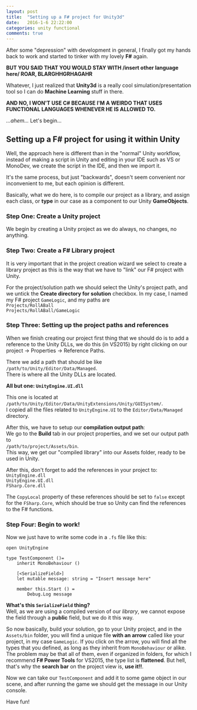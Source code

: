 ```yaml
---
layout: post
title:  "Setting up a F# project for Unity3d"
date:   2016-1-6 22:22:00
categories: unity functional 
comments: true
---
```


After some "depression" with development in general, I finally got my hands back to work and started to tinker with my lovely **F#** again.  
  
**BUT YOU SAID THAT YOU WOULD STAY WITH /insert other language here/ ROAR, BLARGHHGRHAGAHR**  
  
Whatever, I just realized that **Unity3d** is a really cool simulation/presentation tool so I can do **Machine Learning** stuff in there.  
  
**AND NO, I WON'T USE C# BECAUSE I'M A WEIRDO THAT USES FUNCTIONAL LANGUAGES WHENEVER HE IS ALLOWED TO.**  
  
*...ahem...*  Let's begin...
  
## Setting up a F# project for using it within Unity
  
Well, the approach here is different than in the "normal" Unity workflow, instead of making a script in Unity and editing in your IDE such as VS or MonoDev, we create the script in the IDE, and then we import it.  
  
It's the same process, but just "backwards", doesn't seem convenient nor inconvenient to me, but each opinion is different.  
  
Basically, what we do here, is to compile our project as a library, and assign each class, or **type** in our case as a component to our Unity **GameObjects**.  
  
### Step One: Create a Unity project
We begin by creating a Unity project as we do always, no changes, no anything.

### Step Two: Create a F# Library project
It is very important that in the project creation wizard we select to create a library project as this is the way that we have to "link" our F# project with Unity.  
  
For the project/solution path we should select the Unity's project path, and we untick the **Create directory for solution** checkbox. In my case, I named my F# project `GameLogic`, and my paths are  
`Projects/RollABall`  
`Projects/RollABall/GameLogic`

### Step Three: Setting up the project paths and references
When we finish creating our project first thing that we should do is to add a reference to the Unity DLLs, we do this (in VS2015) by right clicking on our project -> Properties -> Reference Paths.  
  
There we add a path that should be like `/path/to/Unity/Editor/Data/Managed`.  
There is where all the Unity DLLs are located.  
  
**All but one: `UnityEngine.UI.dll`**  
  
This one is located at `/path/to/Unity/Editor/Data/UnityExtensions/Unity/GUISystem/`.  
I copied all the files related to `UnityEngine.UI` to the `Editor/Data/Managed` directory.  
  
After this, we have to setup our **compilation output path**:  
We go to the **Build** tab in our project properties, and we set our output path to  
`/path/to/project/Assets/bin`.  
This way, we get our "compiled library" into our Assets folder, ready to be used in Unity.  
  
After this, don't forget to add the references in your project to:  
`UnityEngine.dll`  
`UnityEngine.UI.dll`  
`FSharp.Core.dll`  

The `CopyLocal` property of these references should be set to `false` except for the `FSharp.Core`, which should be true so Unity can find the references to the F# functions.  

### Step Four: Begin to work!
Now we just have to write some code in a `.fs` file like this:  
  
    open UnityEngine

    type TestComponent ()=
        inherit MonoBehaviour ()
  
        [<SerializeField>]
        let mutable message: string = "Insert message here"

        member this.Start () =
            Debug.Log message

  
**What's this `SerializeField` thing?**  
Well, as we are using a compiled version of our *library*, we cannot expose the field through a **public** field, but we do it this way.  
  
So now basically, build your solution, go to your Unity project, and in the `Assets/bin` folder, you will find a unique file **with an arrow** called like your project, in my case `GameLogic`. If you click on the arrow, you will find all the types that you defined, as long as they inherit from `MonoBehaviour` or alike. The problem may be that all of them, even if organized in folders, for which I recommend **F# Power Tools** for VS2015, the type list is **flattened**. But hell, that's why the **search bar** on the project view is, **use it!!**.  
  
Now we can take our `TestComponent` and add it to some game object in our scene, and after running the game we should get the message in our Unity console.  
  
Have fun!
